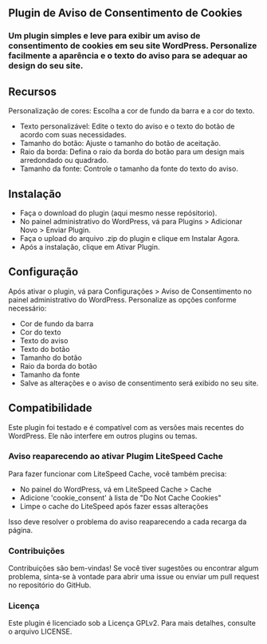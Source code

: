 ## Plugin de Aviso de Consentimento de Cookies
### Um plugin simples e leve para exibir um aviso de consentimento de cookies em seu site WordPress. Personalize facilmente a aparência e o texto do aviso para se adequar ao design do seu site.

## Recursos

Personalização de cores: Escolha a cor de fundo da barra e a cor do texto.
* Texto personalizável: Edite o texto do aviso e o texto do botão de acordo com suas necessidades.
* Tamanho do botão: Ajuste o tamanho do botão de aceitação.
* Raio da borda: Defina o raio da borda do botão para um design mais arredondado ou quadrado.
* Tamanho da fonte: Controle o tamanho da fonte do texto do aviso.

## Instalação
* Faça o download do plugin (aqui mesmo nesse repósitorio).
* No painel administrativo do WordPress, vá para Plugins > Adicionar Novo > Enviar Plugin.
* Faça o upload do arquivo .zip do plugin e clique em Instalar Agora.
* Após a instalação, clique em Ativar Plugin.

## Configuração
Após ativar o plugin, vá para Configurações > Aviso de Consentimento no painel administrativo do WordPress.
Personalize as opções conforme necessário:
* Cor de fundo da barra
* Cor do texto
* Texto do aviso
* Texto do botão
* Tamanho do botão
* Raio da borda do botão
* Tamanho da fonte
* Salve as alterações e o aviso de consentimento será exibido no seu site.

## Compatibilidade
Este plugin foi testado e é compatível com as versões mais recentes do WordPress. Ele não interfere em outros plugins ou temas.

### Aviso reaparecendo ao ativar Plugim LiteSpeed Cache
Para fazer funcionar com LiteSpeed Cache, você também precisa:

* No painel do WordPress, vá em LiteSpeed Cache > Cache
* Adicione 'cookie_consent' à lista de "Do Not Cache Cookies"
* Limpe o cache do LiteSpeed após fazer essas alterações


Isso deve resolver o problema do aviso reaparecendo a cada recarga da página.



### Contribuições
Contribuições são bem-vindas! Se você tiver sugestões ou encontrar algum problema, sinta-se à vontade para abrir uma issue ou enviar um pull request no repositório do GitHub.

### Licença
Este plugin é licenciado sob a Licença GPLv2. Para mais detalhes, consulte o arquivo LICENSE.
